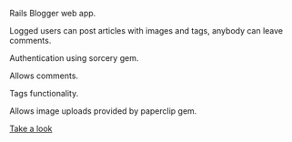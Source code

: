 Rails Blogger web app.

Logged users can post articles with images and tags, anybody can leave comments.

Authentication using sorcery gem.

Allows comments.

Tags functionality.

Allows image uploads provided by paperclip gem.


[Take a look](https://fast-ridge-98614.herokuapp.com/)
